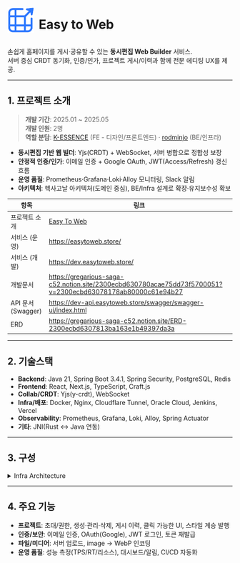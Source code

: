 
<div style="display:flex; align-items:center;">
  <img src="./docs/logo_basic.png" alt="Easy to Web Logo" width="60"/>
  <h1 style="margin-left: 10px;">Easy to Web</h1>
</div>

손쉽게 홈페이지를 게시·공유할 수 있는 **동시편집 Web Builder** 서비스.   
서버 중심 CRDT 동기화, 인증/인가, 프로젝트 게시/이력과 함께 전문 에디팅 UX를 제공.

---

## 1. 프로젝트 소개

> **개발 기간**: 2025.01 ~ 2025.05  
> **개발 인원**: 2명  
> **역할 분담**: [K-ESSENCE](https://github.com/K-ESSENCE) (FE - 디자인/프론트엔드) · [rodminjo](https://github.com/rodminjo) (BE/인프라)
 


- **동시편집 기반 웹 빌더**: Yjs(CRDT) + WebSocket, 서버 병합으로 정합성 보장
- **안정적 인증/인가**: 이메일 인증 + Google OAuth, JWT(Access/Refresh) 갱신 흐름
- **운영 품질**: Prometheus·Grafana·Loki·Alloy 모니터링, Slack 알림
- **아키텍처**: 헥사고날 아키텍처(도메인 중심), BE/Infra 설계로 확장·유지보수성 확보


| 항목               | 링크                                                                                                          |
|------------------|-------------------------------------------------------------------------------------------------------------|
| 프로젝트 소개          | [Easy To Web](./docs/EasyToWeb_project.pdf)                                                                 |
| 서비스 (운영)         | https://easytoweb.store/                                                                                    |
| 서비스 (개발)         | https://dev.easytoweb.store/                                                                                |
| 개발문서             | https://gregarious-saga-c52.notion.site/2300ecbd630780acae75dd73f5700051?v=2300ecbd63078178ab80000c61e94b27 |
| API 문서 (Swagger) | https://dev-api.easytoweb.store/swagger/swagger-ui/index.html                                               |
| ERD              | https://gregarious-saga-c52.notion.site/ERD-2300ecbd6307813ba163e1b49397da3a                                |


---

## 2. 기술스택
- **Backend**: Java 21, Spring Boot 3.4.1, Spring Security, PostgreSQL, Redis
- **Frontend**: React, Next.js, TypeScript, Craft.js
- **Collab/CRDT**: Yjs(y-crdt), WebSocket
- **Infra/배포**: Docker, Nginx, Cloudflare Tunnel, Oracle Cloud, Jenkins, Vercel
- **Observability**: Prometheus, Grafana, Loki, Alloy, Spring Actuator
- **기타**: JNI(Rust ↔ Java 연동)

---

## 3. 구성
<details>
  <summary>Infra Architecture</summary>

![Infra Architecture](./docs/infra.png)

</details>


---

## 4. 주요 기능
- **프로젝트**: 초대/권한, 생성·관리·삭제, 게시 이력, 클릭 가능한 UI, 스타일 계승 발행
- **인증/보안**: 이메일 인증, OAuth(Google), JWT 로그인, 토큰 재발급
- **파일/미디어**: 서버 업로드, image -> WebP 인코딩
- **운영 품질**: 성능 측정(TPS/RT/리소스), 대시보드/알림, CI/CD 자동화


